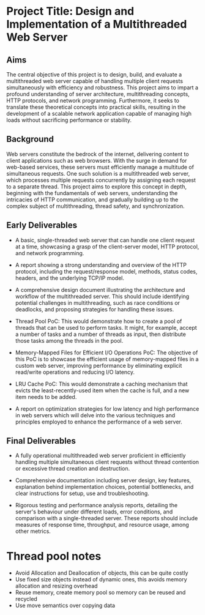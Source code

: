 # Project Title: Design and Implementation of a Multithreaded Web Server

## Aims

The central objective of this project is to design, build, and evaluate a multithreaded web server capable of handling multiple client requests simultaneously with efficiency and robustness. This project aims to impart a profound understanding of server architecture, multithreading concepts, HTTP protocols, and network programming. Furthermore, it seeks to translate these theoretical concepts into practical skills, resulting in the development of a scalable network application capable of managing high loads without sacrificing performance or stability.

## Background 

Web servers constitute the bedrock of the internet, delivering content to client applications such as web browsers. With the surge in demand for web-based services, these servers must efficiently manage a multitude of simultaneous requests. One such solution is a multithreaded web server, which processes multiple requests concurrently by assigning each request to a separate thread. This project aims to explore this concept in depth, beginning with the fundamentals of web servers, understanding the intricacies of HTTP communication, and gradually building up to the complex subject of multithreading, thread safety, and synchronization.

 

## Early Deliverables

- A basic, single-threaded web server that can handle one client request at a time, showcasing a grasp of the client-server model, HTTP protocol, and network programming. 

- A report showing a strong understanding and overview of the HTTP protocol, including the request/response model, methods, status codes, headers, and the underlying TCP/IP model. 

- A comprehensive design document illustrating the architecture and workflow of the multithreaded server. This should include identifying potential challenges in multithreading, such as race conditions or deadlocks, and proposing strategies for handling these issues. 

- Thread Pool PoC: This would demonstrate how to create a pool of threads that can be used to perform tasks. It might, for example, accept a number of tasks and a number of threads as input, then distribute those tasks among the threads in the pool. 

- Memory-Mapped Files for Efficient I/O Operations PoC: The objective of this PoC is to showcase the efficient usage of memory-mapped files in a custom web server, improving performance by eliminating explicit read/write operations and reducing I/O latency. 

- LRU Cache PoC: This would demonstrate a caching mechanism that evicts the least-recently-used item when the cache is full, and a new item needs to be added.  

- A report on optimization strategies for low latency and high performance in web servers which will delve into the various techniques and principles employed to enhance the performance of a web server.

 

## Final Deliverables

- A fully operational multithreaded web server proficient in efficiently handling multiple simultaneous client requests without thread contention or excessive thread creation and destruction. 

- Comprehensive documentation including server design, key features, explanation behind implementation choices, potential bottlenecks, and clear instructions for setup, use and troubleshooting. 

- Rigorous testing and performance analysis reports, detailing the server's behaviour under different loads, error conditions, and comparison with a single-threaded server. These reports should include measures of response time, throughput, and resource usage, among other metrics.




# Thread pool notes

- Avoid Allocation and Deallocation of objects, this can be quite costly
- Use fixed size objects instead of dynamic ones, this avoids memory allocation and resizing overhead
- Reuse memory, create memory pool so memory can be reused and recycled
- Use move semantics over copying data
